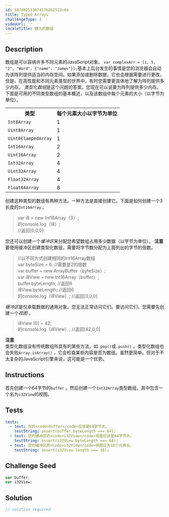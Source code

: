 ```yaml
---
id: 587d8253367417b2b2512c6a
title: Typed Arrays
challengeType: 1
videoUrl: ''
localeTitle: 键入的数组
---
```


## Description
<section id="description">数组是可以容纳许多不同元素的JavaScript对象。 <code>var complexArr = [1, 5, &quot;2&quot;, &quot;Word&quot;, {&quot;name&quot;: &quot;James&quot;}];</code>基本上后台发生的事情是您的浏览器会自动为该阵列提供适当的内存空间。如果添加或删除数据，它也会根据需要进行更改。但是，在高性能和不同元素类型的世界中，有时您需要更具体地了解为阵列提供多少内存。 <dfn>类型化数组</dfn>是这个问题的答案。您现在可以说要为阵列提供多少内存。下面是可用的不同类型数组的基本概述，以及该数组中每个元素的大小（以字节为单位）。 <table class="table table-striped"><tbody><tr><th>类型</th><th>每个元素大小以字节为单位</th></tr><tr><td> <code>Int8Array</code> </td> <td> 1 </td></tr><tr><td> <code>Uint8Array</code> </td> <td> 1 </td></tr><tr><td> <code>Uint8ClampedArray</code> </td> <td> 1 </td></tr><tr><td> <code>Int16Array</code> </td> <td> 2 </td></tr><tr><td> <code>Uint16Array</code> </td> <td> 2 </td></tr><tr><td> <code>Int32Array</code> </td> <td> 4 </td></tr><tr><td> <code>Uint32Array</code> </td> <td> 4 </td></tr><tr><td> <code>Float32Array</code> </td> <td> 4 </td></tr><tr><td> <code>Float64Array</code> </td> <td> 8 </td></tr></tbody></table>创建这种类型的数组有两种方法。一种方法是直接创建它。下面是如何创建一个3长度的<code>Int16Array</code> 。 <blockquote> var i8 = new Int16Array（3）; <br>的console.log（I8）; <br> //返回[0,0,0] </blockquote>您还可以创建一个<dfn>缓冲区</dfn>来分配您希望数组占用多少数据（以字节为单位）。 <strong>注意</strong> <br>要使用缓冲区创建类型化数组，需要将字节数分配为上面列出的字节的倍数。 <blockquote> //以不同方式创建相同的Int16Array数组<br> var byteSize = 6; //需要是2的倍数<br> var buffer = new ArrayBuffer（byteSize）; <br> var i8View = new Int16Array（buffer）; <br> buffer.byteLength; //返回6 <br> i8View.byteLength; //返回6 <br>的console.log（i8View）; //返回[0,0,0] </blockquote> <dfn>缓冲区</dfn>是仅承载数据的通用对象。您无法正常访问它们。要访问它们，您需要先创建一个<dfn>视图</dfn> 。 <blockquote> i8View [0] = 42; <br>的console.log（i8View）; //返回[42,0,0] </blockquote> <strong>注意</strong> <br>类型化数组没有传统数组所具有的某些方法，如<code>.pop()</code>或<code>.push()</code> 。类型化数组也会失败<code>Array.isArray()</code> ，它会检查某些内容是否为数组。虽然更简单，但对于不太复杂的JavaScript引擎来说，这可能是一个优势。 </section>

## Instructions
<section id="instructions">首先创建一个64字节的<code>buffer</code> 。然后创建一个<code>Int32Array</code>类型数组，其中包含一个名为<code>i32View</code>的视图。 </section>

## Tests
<section id='tests'>

```yml
tests:
  - text: 您的<code>buffer</code>应该是64字节大。
    testString: assert(buffer.byteLength === 64);
  - text: 您的缓冲区的<code>i32View</code>视图应该是64字节大。
    testString: assert(i32View.byteLength === 64);
  - text: 您的缓冲区的<code>i32View</code>视图应为16个元素长。
    testString: assert(i32View.length === 16);

```

</section>

## Challenge Seed
<section id='challengeSeed'>

<div id='js-seed'>

```js
var buffer;
var i32View;

```

</div>



</section>

## Solution
<section id='solution'>

```js
// solution required
```
</section>
